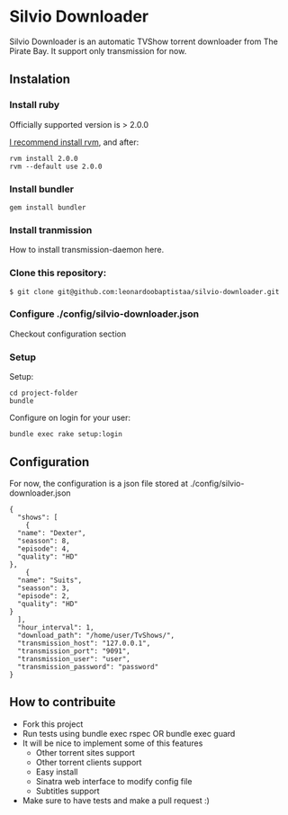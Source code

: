 Silvio Downloader
=================

Silvio Downloader is an automatic TVShow torrent downloader from The Pirate Bay.
It support only transmission for now.

Instalation
-----------

### Install ruby

Officially supported version is > 2.0.0

[I recommend install rvm](https://rvm.io/rvm/install), and after:

```
rvm install 2.0.0
rvm --default use 2.0.0
```

### Install bundler

```
gem install bundler
```

### Install tranmission

How to install transmission-daemon here.

### Clone this repository:

```
$ git clone git@github.com:leonardoobaptistaa/silvio-downloader.git 
```

### Configure ./config/silvio-downloader.json

Checkout configuration section

### Setup

Setup:

```
cd project-folder
bundle
```

Configure on login for your user:

```
bundle exec rake setup:login
```

Configuration
-------------

For now, the configuration is a json file stored at ./config/silvio-downloader.json

```
{
  "shows": [
    {
  "name": "Dexter",
  "seasson": 8,
  "episode": 4,
  "quality": "HD"
},
    {
  "name": "Suits",
  "seasson": 3,
  "episode": 2,
  "quality": "HD"
}
  ],
  "hour_interval": 1,
  "download_path": "/home/user/TvShows/",
  "transmission_host": "127.0.0.1",
  "transmission_port": "9091",
  "transmission_user": "user",
  "transmission_password": "password"
}
```

How to contribuite
------------------

* Fork this project
* Run tests using bundle exec rspec OR bundle exec guard
* It will be nice to implement some of this features
  * Other torrent sites support
  * Other torrent clients support
  * Easy install
  * Sinatra web interface to modify config file
  * Subtitles support
* Make sure to have tests and make a pull request :)